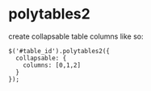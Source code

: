 # polytables2

create collapsable table columns like so:

```
$('#table_id').polytables2({
  collapsable: {
    columns: [0,1,2]
  }
});
```
